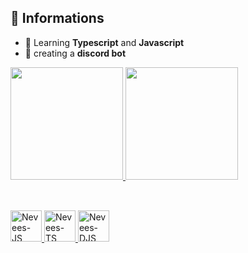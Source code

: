 ## 🍂 Informations
- 📕 Learning **Typescript** and **Javascript**
- 🤖 creating a **discord bot**

<div>
<a href="https://www.github.com/neveesx">
<img height="180em" src="https://github-readme-stats.vercel.app/api?username=neveesx&show_icons=true&theme=dark"/>
<img height="180em" src="https://github-readme-stats.vercel.app/api/top-langs/?username=neveesx&langs_count=8&layout=compact&theme=dark"/>
</div>

##
<div style="display: inline_block"><br>
<a href="https://www.github.com/neveesx">
<img height="50" width="50" alt="Nevees-JS" src="https://cdn.jsdelivr.net/gh/devicons/devicon/icons/javascript/javascript-original.svg" />
<img height="50" width="50" alt="Nevees-TS" src="https://cdn.jsdelivr.net/gh/devicons/devicon/icons/typescript/typescript-original.svg" />
<img height="50" width="50" alt="Nevees-DJS" src="https://cdn.jsdelivr.net/gh/devicons/devicon/icons/discordjs/discordjs-plain.svg" />      
</div>
